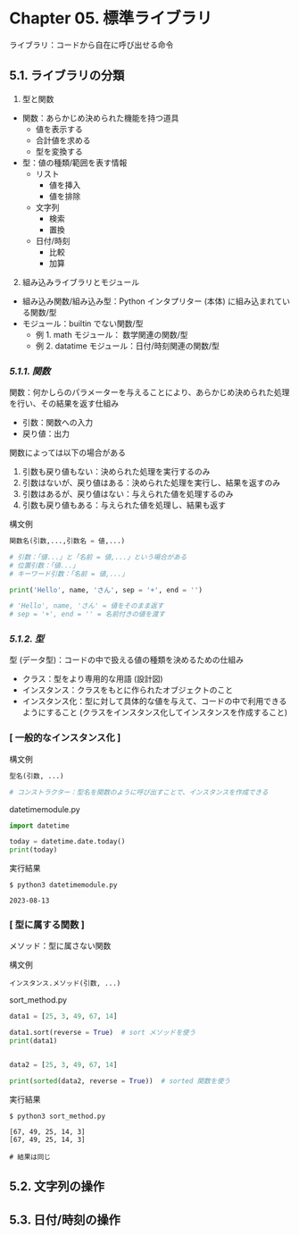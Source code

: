 # Chapter 05. 標準ライブラリ
ライブラリ：コードから自在に呼び出せる命令


## 5.1. ライブラリの分類
1. 型と関数
* 関数：あらかじめ決められた機能を持つ道具
  * 値を表示する
  * 合計値を求める
  * 型を変換する
* 型：値の種類/範囲を表す情報
  * リスト
    * 値を挿入
    * 値を排除
  * 文字列
    * 検索
    * 置換
  * 日付/時刻
    * 比較
    * 加算

2. 組み込みライブラリとモジュール
* 組み込み関数/組み込み型：Python インタプリター (本体) に組み込まれている関数/型
* モジュール：builtin でない関数/型
  * 例 1. math モジュール： 数学関連の関数/型
  * 例 2. datatime モジュール：日付/時刻関連の関数/型


### *5.1.1. 関数*
関数：何かしらのパラメーターを与えることにより、あらかじめ決められた処理を行い、その結果を返す仕組み
* 引数：関数への入力
* 戻り値：出力

関数によっては以下の場合がある
1. 引数も戻り値もない：決められた処理を実行するのみ
2. 引数はないが、戻り値はある：決められた処理を実行し、結果を返すのみ
3. 引数はあるが、戻り値はない：与えられた値を処理するのみ
4. 引数も戻り値もある：与えられた値を処理し、結果も返す

構文例
```py
関数名(引数,...,引数名 = 値,...)

# 引数：「値...」と「名前 = 値,...」という場合がある
# 位置引数：「値...」
# キーワード引数：「名前 = 値,...」
```

```py
print('Hello', name, 'さん', sep = '+', end = '')

# 'Hello', name, 'さん' = 値をそのまま返す
# sep = '+', end = '' = 名前付きの値を渡す
```


### *5.1.2. 型*
型 (データ型)：コードの中で扱える値の種類を決めるための仕組み
* クラス：型をより専用的な用語 (設計図)
* インスタンス：クラスをもとに作られたオブジェクトのこと
* インスタンス化：型に対して具体的な値を与えて、コードの中で利用できるようにすること (クラスをインスタンス化してインスタンスを作成すること)

### [ 一般的なインスタンス化 ]
構文例
```py
型名(引数, ...)

# コンストラクター：型名を関数のように呼び出すことで、インスタンスを作成できる
```

datetimemodule.py 
```py
import datetime

today = datetime.date.today()
print(today)
```

実行結果
```
$ python3 datetimemodule.py 

2023-08-13
```


### [ 型に属する関数 ]
メソッド：型に属さない関数

構文例
```
インスタンス.メソッド(引数, ...)
```

sort_method.py
```php:sort_method.py
data1 = [25, 3, 49, 67, 14]

data1.sort(reverse = True)  # sort メソッドを使う
print(data1)


data2 = [25, 3, 49, 67, 14]

print(sorted(data2, reverse = True))  # sorted 関数を使う
```

実行結果
```shell
$ python3 sort_method.py

[67, 49, 25, 14, 3]
[67, 49, 25, 14, 3]

# 結果は同じ
```




## 5.2. 文字列の操作

## 5.3. 日付/時刻の操作